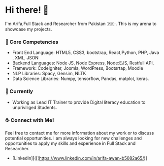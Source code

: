 # Hi there! 👋

<!--
**Arifa105/Arifa** is a ✨ _special_ ✨ repository because its `README.md` (this file) appears on your GitHub profile.

Here are some ideas to get you started:

- 🔭 I’m currently working on ...

- 👯 I’m looking to collaborate on ...
- 🤔 I’m looking for help with ...
- 💬 Ask me about ...
- 📫 How to reach me: ...
- 😄 Pronouns: ...
- ⚡ Fun fact: ...
-->
I'm Arifa,Full Stack and Researcher from Pakistan 🇵🇰:. This is my arena to showcase my projects.

### :rocket: Core Competencies

* Front End Language: HTML5, CSS3, bootstrap, React,Python, PHP, Java , XML, JSON
* Backend Languages: Node JS, Node Express, Node:EJS, Restfull API.
* Framework: CodeIgniter, Joomla, WordPress, Bootsrtap, Moodle
* NLP Libraries: Spacy, Gensim, NLTK
* Data Science Libraries: Numpy, tensorflow, Pandas, matplot, keras.

 ### 🌱 Currently  
 
 * Working as Lead IT Trainer to provide Digital literacy education to unpriviliged Students.
   

 
### :coffee: Connect with Me!

Feel free to contact me for more information about my work or to discuss potential opportunities. I am always looking for new challenges and opportunities to apply my skills and experience in Full Stack and Researcher.

* [LinkedIn][([(https://www.linkedin.com/in/arifa-awan-b5082a65/)]
